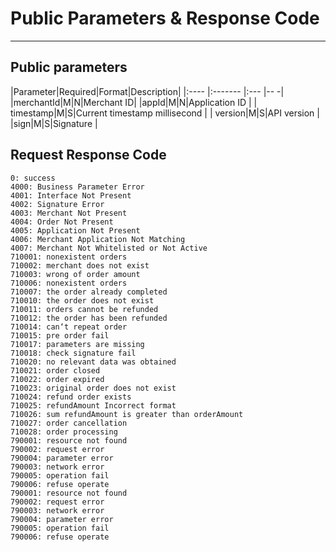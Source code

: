 # Public Parameters & Response Code

----

## Public parameters

|Parameter|Required|Format|Description|
|:----    |:-------    |:--- |-- -|
|merchantId|M|N|Merchant ID|
|appId|M|N|Application ID | 
| timestamp|M|S|Current timestamp millisecond | 
| version|M|S|API version | 
|sign|M|S|Signature  | 

## Request Response Code 

```text
0: success
4000: Business Parameter Error
4001: Interface Not Present
4002: Signature Error
4003: Merchant Not Present
4004: Order Not Present
4005: Application Not Present
4006: Merchant Application Not Matching
4007: Merchant Not Whitelisted or Not Active                
710001: nonexistent orders 
710002: merchant does not exist
710003: wrong of order amount 
710006: nonexistent orders 
710007: the order already completed 
710010: the order does not exist
710011: orders cannot be refunded
710012: the order has been refunded
710014: can‘t repeat order
710015: pre order fail 
710017: parameters are missing 
710018: check signature fail 
710020: no relevant data was obtained 
710021: order closed
710022: order expired
710023: original order does not exist
710024: refund order exists
710025: refundAmount Incorrect format
710026: sum refundAmount is greater than orderAmount
710027: order cancellation
710028: order processing                
790001: resource not found
790002: request error
790004: parameter error
790003: network error
790005: operation fail
790006: refuse operate                
790001: resource not found
790002: request error
790003: network error
790004: parameter error
790005: operation fail
790006: refuse operate
```